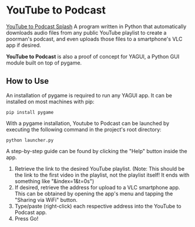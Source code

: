 # YouTube to Podcast
[YouTube to Podcast Splash](https://i.imgur.com/gkgKrYT.png)
A program written in Python that automatically downloads audio files from any public YouTube playlist to create a poorman's podcast, and even uploads those files to a smartphone's VLC app if desired.

**YouTube to Podcast** is also a proof of concept for YAGUI, a Python GUI module built on top of pygame. 

## How to Use
An installation of pygame is required to run any YAGUI app. It can be installed on most machines with pip:
```
pip install pygame
```

With a pygame installation, Youtube to Podcast can be launched by executing the following command in the project's root directory:
```
python launcher.py
```

A step-by-step guide can be found by clicking the "Help" button inside the app.

1. Retrieve the link to the desired YouTube playlist. (Note: This should be the link to the first video in the playlist, not the playlist itself! It ends with something like "&index=1&t=0s")
2. If desired, retrieve the address for upload to a VLC smartphone app. This can be obtained by opening the app's menu and tapping the "Sharing via WiFi" button.
3. Type/paste (right-click) each respective address into the YouTube to Podcast app.
4. Press Go!